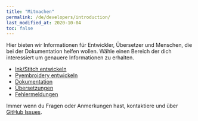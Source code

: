 ```yaml
---
title: "Mitmachen"
permalink: /de/developers/introduction/
last_modified_at: 2020-10-04
toc: false
---
```

Hier bieten wir Informationen für Entwickler, Übersetzer und Menschen, die bei der Dokumentation helfen wollen.
Wähle einen Bereich der dich interessiert um genauere Informationen zu erhalten.

* [Ink/Stitch entwickeln](/de/developers/inkstitch/)
* [Pyembroidery entwickeln](/de/developers/pyembroidery/)
* [Dokumentation](/de/developers/documentation/)
* [Übersetzungen](/de/developers/localize/)
* [Fehlermeldungen](/de/developers/report-bugs/)

Immer wenn du Fragen oder Anmerkungen hast, kontaktiere und über [GitHub Issues](https://github.com/inkstitch/inkstitch/issues).
